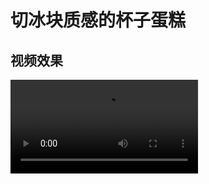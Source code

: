 # 切冰块质感的杯子蛋糕

## 视频效果

<Video src="./切冰块质感的杯子蛋糕.mp4" />

## 英文提示词

``` yaml
Realistic 4K close-up shot, a knife quickly cutting an ice cube in the shape of a cupcake on a wooden cutting board. It cuts it into several pieces, and when the knife cuts another piece, each piece falls off. The sound is ASMR style

```

## 中文提示词

``` yaml
逼真的 4K 特写镜头，一把刀在木质砧板上快速切割一个纸杯蛋糕形状的冰块。冰块被切成几块，当刀切下另一块时，每一块都会掉落。声音是 ASMR 风格的
```